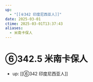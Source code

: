 ```yaml
---
up:
  - "[[⑥342 印度尼西亚人]]"
date: 2025-03-01
ctime: 2025-03-01T13:37:43
aliases:
  - 米南卡保人
---
```


# ⑥342.5 米南卡保人

- up: [[⑥342 印度尼西亚人]]
